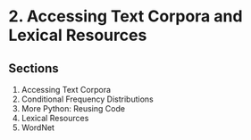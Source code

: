 # 2. Accessing Text Corpora and Lexical Resources

## Sections

1. Accessing Text Corpora 
2. Conditional Frequency Distributions
3. More Python: Reusing Code
4. Lexical Resources
5. WordNet

